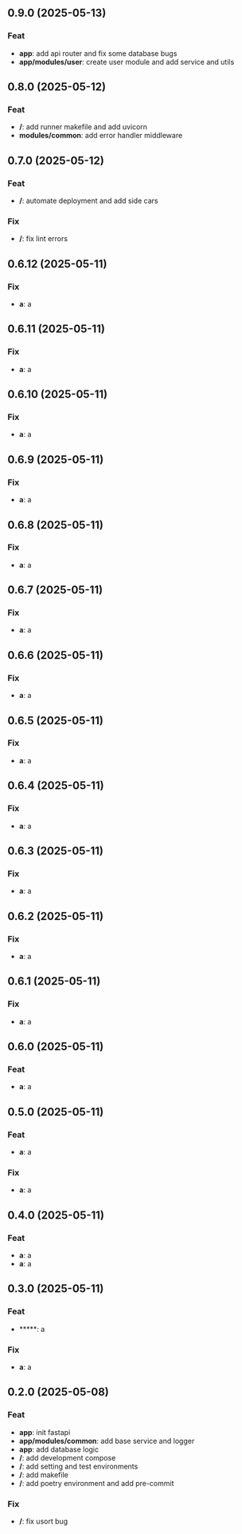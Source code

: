## 0.9.0 (2025-05-13)

### Feat

- **app**: add api router and fix some database bugs
- **app/modules/user**: create user module and add service and utils

## 0.8.0 (2025-05-12)

### Feat

- **/**: add runner makefile and add uvicorn
- **modules/common**: add error handler middleware

## 0.7.0 (2025-05-12)

### Feat

- **/**: automate deployment and add side cars

### Fix

- **/**: fix lint errors

## 0.6.12 (2025-05-11)

### Fix

- **a**: a

## 0.6.11 (2025-05-11)

### Fix

- **a**: a

## 0.6.10 (2025-05-11)

### Fix

- **a**: a

## 0.6.9 (2025-05-11)

### Fix

- **a**: a

## 0.6.8 (2025-05-11)

### Fix

- **a**: a

## 0.6.7 (2025-05-11)

### Fix

- **a**: a

## 0.6.6 (2025-05-11)

### Fix

- **a**: a

## 0.6.5 (2025-05-11)

### Fix

- **a**: a

## 0.6.4 (2025-05-11)

### Fix

- **a**: a

## 0.6.3 (2025-05-11)

### Fix

- **a**: a

## 0.6.2 (2025-05-11)

### Fix

- **a**: a

## 0.6.1 (2025-05-11)

### Fix

- **a**: a

## 0.6.0 (2025-05-11)

### Feat

- **a**: a

## 0.5.0 (2025-05-11)

### Feat

- **a**: a

### Fix

- **a**: a

## 0.4.0 (2025-05-11)

### Feat

- **a**: a
- **a**: a

## 0.3.0 (2025-05-11)

### Feat

- *****: a

### Fix

- **a**: a

## 0.2.0 (2025-05-08)

### Feat

- **app**: init fastapi
- **app/modules/common**: add base service and logger
- **app**: add database logic
- **/**: add development compose
- **/**: add setting and test environments
- **/**: add makefile
- **/**: add poetry environment and add pre-commit

### Fix

- **/**: fix usort bug
